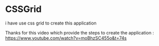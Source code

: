 # CSSGrid

i have use css grid to create this application

Thanks for this video which provide the steps to create the application : https://www.youtube.com/watch?v=moBhzSC455o&t=74s
